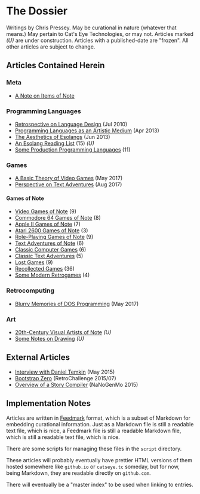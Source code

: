 The Dossier
===========

Writings by Chris Pressey.  May be curational in nature (whatever that means.)
May pertain to Cat's Eye Technologies, or may not.  Articles marked *(U)* are
under construction.  Articles with a published-date are "frozen".  All other
articles are subject to change.

Articles Contained Herein
-------------------------

### Meta

*   [A Note on Items of Note](article/A%20Note%20on%20Items%20of%20Note.md)

### Programming Languages

*   [Retrospective on Language Design](article/Retrospective%20on%20Language%20Design.md) (Jul 2010)
*   [Programming Languages as an Artistic Medium](article/Programming%20Languages%20as%20an%20Artistic%20Medium.md) (Apr 2013)
*   [The Aesthetics of Esolangs](article/The%20Aesthetics%20of%20Esolangs.md) (Jun 2013)
*   [An Esolang Reading List](article/An%20Esolang%20Reading%20List.md) (15) *(U)*
*   [Some Production Programming Languages](article/Some%20Production%20Programming%20Languages.md) (11)

### Games

*   [A Basic Theory of Video Games](article/A%20Basic%20Theory%20of%20Video%20Games.md) (May 2017)
*   [Perspective on Text Adventures](article/Perspective%20on%20Text%20Adventures.md) (Aug 2017)

#### Games of Note

*   [Video Games of Note](article/Video%20Games%20of%20Note.md) (9)
*   [Commodore 64 Games of Note](article/Commodore%2064%20Games%20of%20Note.md) (8)
*   [Apple II Games of Note](article/Apple%20II%20Games%20of%20Note.md) (7)
*   [Atari 2600 Games of Note](article/Atari%202600%20Games%20of%20Note.md) (3)
*   [Role-Playing Games of Note](article/Role-Playing%20Games%20of%20Note.md) (9)
*   [Text Adventures of Note](article/Text%20Adventures%20of%20Note.md) (6)
*   [Classic Computer Games](article/Classic%20Computer%20Games.md) (6)
*   [Classic Text Adventures](article/Classic%20Text%20Adventures.md) (5)
*   [Lost Games](article/Lost%20Games.md) (9)
*   [Recollected Games](article/Recollected%20Games.md) (36)
*   [Some Modern Retrogames](article/Some%20Modern%20Retrogames.md) (4)

### Retrocomputing

*   [Blurry Memories of DOS Programming](article/Blurry%20Memories%20of%20DOS%20Programming.md) (May 2017)

### Art

*   [20th-Century Visual Artists of Note](article/20th-Century%20Visual%20Artists%20of%20Note.md) *(U)*
*   [Some Notes on Drawing](article/Some%20Notes%20on%20Drawing.md) *(U)*

External Articles
-----------------

*   [Interview with Daniel Temkin](http://esoteric.codes/post/118780138572/interview-with-chris-pressey) (May 2015)
*   [Bootstrap Zero](https://github.com/catseye/SITU-SOL/tree/master/doc/bootstrap-zero) (RetroChallenge 2015/07)
*   [Overview of a Story Compiler](https://gist.github.com/cpressey/6324fff6ef0dfdf69b96) (NaNoGenMo 2015)

Implementation Notes
--------------------

Articles are written in [Feedmark][] format, which is a subset of Markdown
for embedding curational information.  Just as a Markdown file is still a
readable text file, which is nice, a Feedmark file is still a readable
Markdown file, which is still a readable text file, which is nice.

There are some scripts for managing these files in the `script` directory.

These articles will probably eventually have prettier HTML versions of them
hosted somewhere like `github.io` or `catseye.tc` someday, but for now,
being Markdown, they are readable directly on `github.com`.

There will eventually be a "master index" to be used when linking to entries.

[Feedmark]: https://github.com/catseye/Feedmark
